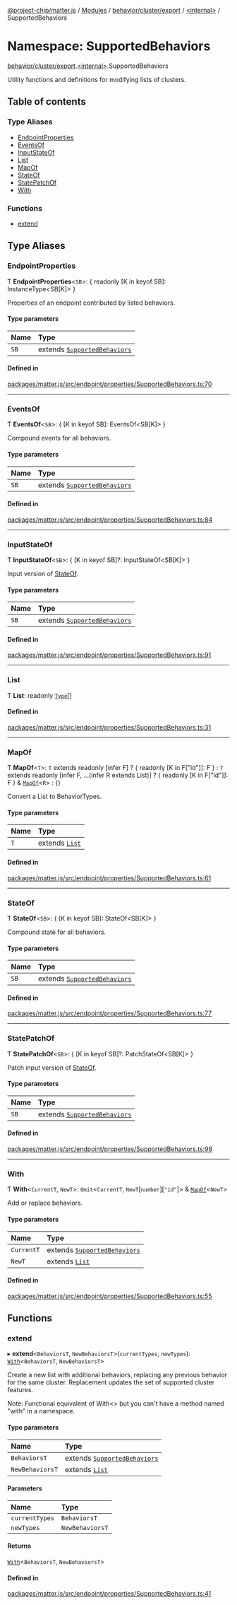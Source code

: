 [@project-chip/matter.js](../README.md) / [Modules](../modules.md) / [behavior/cluster/export](behavior_cluster_export.md) / [\<internal\>](behavior_cluster_export._internal_.md) / SupportedBehaviors

# Namespace: SupportedBehaviors

[behavior/cluster/export](behavior_cluster_export.md).[\<internal\>](behavior_cluster_export._internal_.md).SupportedBehaviors

Utility functions and definitions for modifying lists of clusters.

## Table of contents

### Type Aliases

- [EndpointProperties](behavior_cluster_export._internal_.SupportedBehaviors.md#endpointproperties)
- [EventsOf](behavior_cluster_export._internal_.SupportedBehaviors.md#eventsof)
- [InputStateOf](behavior_cluster_export._internal_.SupportedBehaviors.md#inputstateof)
- [List](behavior_cluster_export._internal_.SupportedBehaviors.md#list)
- [MapOf](behavior_cluster_export._internal_.SupportedBehaviors.md#mapof)
- [StateOf](behavior_cluster_export._internal_.SupportedBehaviors.md#stateof)
- [StatePatchOf](behavior_cluster_export._internal_.SupportedBehaviors.md#statepatchof)
- [With](behavior_cluster_export._internal_.SupportedBehaviors.md#with)

### Functions

- [extend](behavior_cluster_export._internal_.SupportedBehaviors.md#extend)

## Type Aliases

### EndpointProperties

Ƭ **EndpointProperties**\<`SB`\>: \{ readonly [K in keyof SB]: InstanceType\<SB[K]\> }

Properties of an endpoint contributed by listed behaviors.

#### Type parameters

| Name | Type |
| :------ | :------ |
| `SB` | extends [`SupportedBehaviors`](behavior_cluster_export._internal_.md#supportedbehaviors) |

#### Defined in

[packages/matter.js/src/endpoint/properties/SupportedBehaviors.ts:70](https://github.com/project-chip/matter.js/blob/c0d55745d5279e16fdfaa7d2c564daa31e19c627/packages/matter.js/src/endpoint/properties/SupportedBehaviors.ts#L70)

___

### EventsOf

Ƭ **EventsOf**\<`SB`\>: \{ [K in keyof SB]: EventsOf\<SB[K]\> }

Compound events for all behaviors.

#### Type parameters

| Name | Type |
| :------ | :------ |
| `SB` | extends [`SupportedBehaviors`](behavior_cluster_export._internal_.md#supportedbehaviors) |

#### Defined in

[packages/matter.js/src/endpoint/properties/SupportedBehaviors.ts:84](https://github.com/project-chip/matter.js/blob/c0d55745d5279e16fdfaa7d2c564daa31e19c627/packages/matter.js/src/endpoint/properties/SupportedBehaviors.ts#L84)

___

### InputStateOf

Ƭ **InputStateOf**\<`SB`\>: \{ [K in keyof SB]?: InputStateOf\<SB[K]\> }

Input version of [StateOf](behavior_cluster_export._internal_.SupportedBehaviors.md#stateof).

#### Type parameters

| Name | Type |
| :------ | :------ |
| `SB` | extends [`SupportedBehaviors`](behavior_cluster_export._internal_.md#supportedbehaviors) |

#### Defined in

[packages/matter.js/src/endpoint/properties/SupportedBehaviors.ts:91](https://github.com/project-chip/matter.js/blob/c0d55745d5279e16fdfaa7d2c564daa31e19c627/packages/matter.js/src/endpoint/properties/SupportedBehaviors.ts#L91)

___

### List

Ƭ **List**: readonly [`Type`](../interfaces/behavior_export.Behavior.Type.md)[]

#### Defined in

[packages/matter.js/src/endpoint/properties/SupportedBehaviors.ts:31](https://github.com/project-chip/matter.js/blob/c0d55745d5279e16fdfaa7d2c564daa31e19c627/packages/matter.js/src/endpoint/properties/SupportedBehaviors.ts#L31)

___

### MapOf

Ƭ **MapOf**\<`T`\>: `T` extends readonly [infer F] ? \{ readonly [K in F["id"]]: F } : `T` extends readonly [infer F, ...(infer R extends List)] ? \{ readonly [K in F["id"]]: F } & [`MapOf`](behavior_cluster_export._internal_.SupportedBehaviors.md#mapof)\<`R`\> : {}

Convert a List to BehaviorTypes.

#### Type parameters

| Name | Type |
| :------ | :------ |
| `T` | extends [`List`](behavior_cluster_export._internal_.SupportedBehaviors.md#list) |

#### Defined in

[packages/matter.js/src/endpoint/properties/SupportedBehaviors.ts:61](https://github.com/project-chip/matter.js/blob/c0d55745d5279e16fdfaa7d2c564daa31e19c627/packages/matter.js/src/endpoint/properties/SupportedBehaviors.ts#L61)

___

### StateOf

Ƭ **StateOf**\<`SB`\>: \{ [K in keyof SB]: StateOf\<SB[K]\> }

Compound state for all behaviors.

#### Type parameters

| Name | Type |
| :------ | :------ |
| `SB` | extends [`SupportedBehaviors`](behavior_cluster_export._internal_.md#supportedbehaviors) |

#### Defined in

[packages/matter.js/src/endpoint/properties/SupportedBehaviors.ts:77](https://github.com/project-chip/matter.js/blob/c0d55745d5279e16fdfaa7d2c564daa31e19c627/packages/matter.js/src/endpoint/properties/SupportedBehaviors.ts#L77)

___

### StatePatchOf

Ƭ **StatePatchOf**\<`SB`\>: \{ [K in keyof SB]?: PatchStateOf\<SB[K]\> }

Patch input version of [StateOf](behavior_cluster_export._internal_.SupportedBehaviors.md#stateof).

#### Type parameters

| Name | Type |
| :------ | :------ |
| `SB` | extends [`SupportedBehaviors`](behavior_cluster_export._internal_.md#supportedbehaviors) |

#### Defined in

[packages/matter.js/src/endpoint/properties/SupportedBehaviors.ts:98](https://github.com/project-chip/matter.js/blob/c0d55745d5279e16fdfaa7d2c564daa31e19c627/packages/matter.js/src/endpoint/properties/SupportedBehaviors.ts#L98)

___

### With

Ƭ **With**\<`CurrentT`, `NewT`\>: `Omit`\<`CurrentT`, `NewT`[`number`][``"id"``]\> & [`MapOf`](behavior_cluster_export._internal_.SupportedBehaviors.md#mapof)\<`NewT`\>

Add or replace behaviors.

#### Type parameters

| Name | Type |
| :------ | :------ |
| `CurrentT` | extends [`SupportedBehaviors`](behavior_cluster_export._internal_.md#supportedbehaviors) |
| `NewT` | extends [`List`](behavior_cluster_export._internal_.SupportedBehaviors.md#list) |

#### Defined in

[packages/matter.js/src/endpoint/properties/SupportedBehaviors.ts:55](https://github.com/project-chip/matter.js/blob/c0d55745d5279e16fdfaa7d2c564daa31e19c627/packages/matter.js/src/endpoint/properties/SupportedBehaviors.ts#L55)

## Functions

### extend

▸ **extend**\<`BehaviorsT`, `NewBehaviorsT`\>(`currentTypes`, `newTypes`): [`With`](behavior_cluster_export._internal_.SupportedBehaviors.md#with)\<`BehaviorsT`, `NewBehaviorsT`\>

Create a new list with additional behaviors, replacing any previous
behavior for the same cluster.  Replacement updates the set of supported
cluster features.

Note: Functional equivalent of With<> but you can't have a method named
"with" in a namespace.

#### Type parameters

| Name | Type |
| :------ | :------ |
| `BehaviorsT` | extends [`SupportedBehaviors`](behavior_cluster_export._internal_.md#supportedbehaviors) |
| `NewBehaviorsT` | extends [`List`](behavior_cluster_export._internal_.SupportedBehaviors.md#list) |

#### Parameters

| Name | Type |
| :------ | :------ |
| `currentTypes` | `BehaviorsT` |
| `newTypes` | `NewBehaviorsT` |

#### Returns

[`With`](behavior_cluster_export._internal_.SupportedBehaviors.md#with)\<`BehaviorsT`, `NewBehaviorsT`\>

#### Defined in

[packages/matter.js/src/endpoint/properties/SupportedBehaviors.ts:41](https://github.com/project-chip/matter.js/blob/c0d55745d5279e16fdfaa7d2c564daa31e19c627/packages/matter.js/src/endpoint/properties/SupportedBehaviors.ts#L41)
